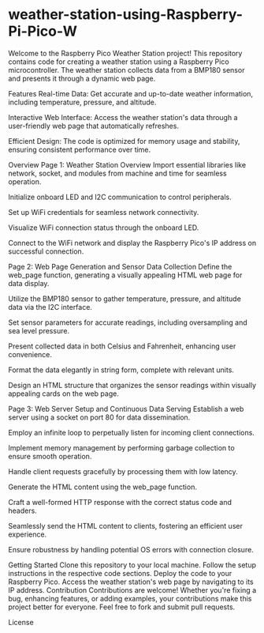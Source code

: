 # weather-station-using-Raspberry-Pi-Pico-W
Welcome to the Raspberry Pico Weather Station project! This repository contains code for creating a weather station using a Raspberry Pico microcontroller. The weather station collects data from a BMP180 sensor and presents it through a dynamic web page.

Features
Real-time Data: Get accurate and up-to-date weather information, including temperature, pressure, and altitude.

Interactive Web Interface: Access the weather station's data through a user-friendly web page that automatically refreshes.

Efficient Design: The code is optimized for memory usage and stability, ensuring consistent performance over time.

Overview
Page 1: Weather Station Overview
Import essential libraries like network, socket, and modules from machine and time for seamless operation.

Initialize onboard LED and I2C communication to control peripherals.

Set up WiFi credentials for seamless network connectivity.

Visualize WiFi connection status through the onboard LED.

Connect to the WiFi network and display the Raspberry Pico's IP address on successful connection.

Page 2: Web Page Generation and Sensor Data Collection
Define the web_page function, generating a visually appealing HTML web page for data display.

Utilize the BMP180 sensor to gather temperature, pressure, and altitude data via the I2C interface.

Set sensor parameters for accurate readings, including oversampling and sea level pressure.

Present collected data in both Celsius and Fahrenheit, enhancing user convenience.

Format the data elegantly in string form, complete with relevant units.

Design an HTML structure that organizes the sensor readings within visually appealing cards on the web page.

Page 3: Web Server Setup and Continuous Data Serving
Establish a web server using a socket on port 80 for data dissemination.

Employ an infinite loop to perpetually listen for incoming client connections.

Implement memory management by performing garbage collection to ensure smooth operation.

Handle client requests gracefully by processing them with low latency.

Generate the HTML content using the web_page function.

Craft a well-formed HTTP response with the correct status code and headers.

Seamlessly send the HTML content to clients, fostering an efficient user experience.

Ensure robustness by handling potential OS errors with connection closure.

Getting Started
Clone this repository to your local machine.
Follow the setup instructions in the respective code sections.
Deploy the code to your Raspberry Pico.
Access the weather station's web page by navigating to its IP address.
Contribution
Contributions are welcome! Whether you're fixing a bug, enhancing features, or adding examples, your contributions make this project better for everyone. Feel free to fork and submit pull requests.

License
